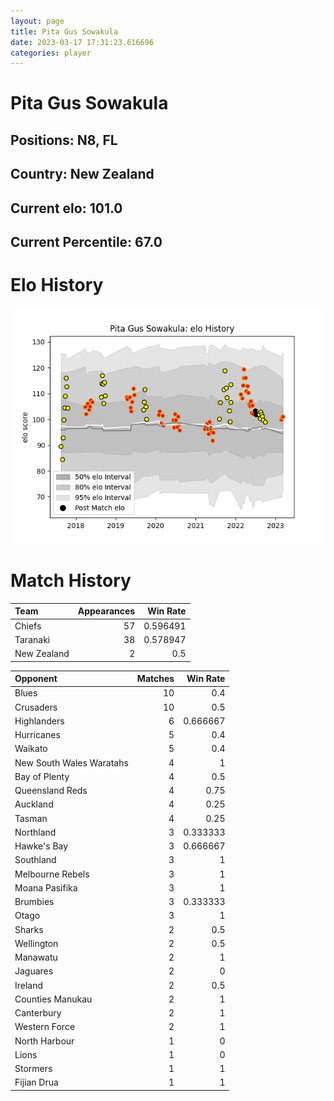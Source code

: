 ```yaml
---  
layout: page  
title: Pita Gus Sowakula  
date: 2023-03-17 17:31:23.616696  
categories: player  
---
```

# Pita Gus Sowakula

## Positions: N8, FL

## Country: New Zealand

## Current elo: 101.0

## Current Percentile: 67.0

# Elo History


![elo history](history_PitaGusSowakula.png)
# Match History


| Team        |   Appearances |   Win Rate |
|:------------|--------------:|-----------:|
| Chiefs      |            57 |   0.596491 |
| Taranaki    |            38 |   0.578947 |
| New Zealand |             2 |   0.5      |

| Opponent                 |   Matches |   Win Rate |
|:-------------------------|----------:|-----------:|
| Blues                    |        10 |   0.4      |
| Crusaders                |        10 |   0.5      |
| Highlanders              |         6 |   0.666667 |
| Hurricanes               |         5 |   0.4      |
| Waikato                  |         5 |   0.4      |
| New South Wales Waratahs |         4 |   1        |
| Bay of Plenty            |         4 |   0.5      |
| Queensland Reds          |         4 |   0.75     |
| Auckland                 |         4 |   0.25     |
| Tasman                   |         4 |   0.25     |
| Northland                |         3 |   0.333333 |
| Hawke's Bay              |         3 |   0.666667 |
| Southland                |         3 |   1        |
| Melbourne Rebels         |         3 |   1        |
| Moana Pasifika           |         3 |   1        |
| Brumbies                 |         3 |   0.333333 |
| Otago                    |         3 |   1        |
| Sharks                   |         2 |   0.5      |
| Wellington               |         2 |   0.5      |
| Manawatu                 |         2 |   1        |
| Jaguares                 |         2 |   0        |
| Ireland                  |         2 |   0.5      |
| Counties Manukau         |         2 |   1        |
| Canterbury               |         2 |   1        |
| Western Force            |         2 |   1        |
| North Harbour            |         1 |   0        |
| Lions                    |         1 |   0        |
| Stormers                 |         1 |   1        |
| Fijian Drua              |         1 |   1        |